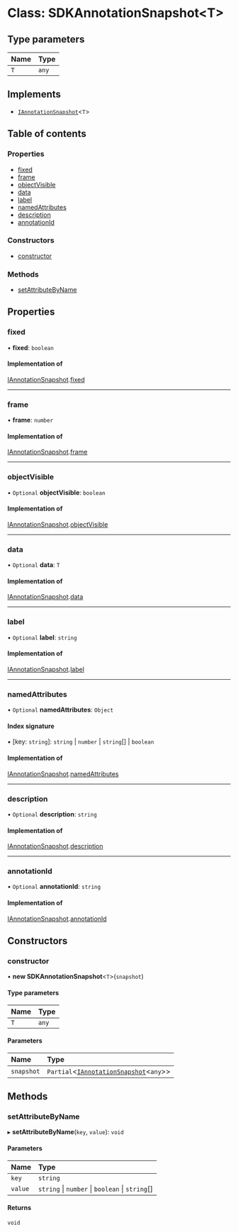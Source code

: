# Class: SDKAnnotationSnapshot<T\>

## Type parameters

| Name | Type |
| :------ | :------ |
| `T` | `any` |

## Implements

- [`IAnnotationSnapshot`](../interfaces/IAnnotationSnapshot.md)<`T`\>

## Table of contents

### Properties

- [fixed](SDKAnnotationSnapshot.md#fixed)
- [frame](SDKAnnotationSnapshot.md#frame)
- [objectVisible](SDKAnnotationSnapshot.md#objectvisible)
- [data](SDKAnnotationSnapshot.md#data)
- [label](SDKAnnotationSnapshot.md#label)
- [namedAttributes](SDKAnnotationSnapshot.md#namedattributes)
- [description](SDKAnnotationSnapshot.md#description)
- [annotationId](SDKAnnotationSnapshot.md#annotationid)

### Constructors

- [constructor](SDKAnnotationSnapshot.md#constructor)

### Methods

- [setAttributeByName](SDKAnnotationSnapshot.md#setattributebyname)

## Properties

### fixed

• **fixed**: `boolean`

#### Implementation of

[IAnnotationSnapshot](../interfaces/IAnnotationSnapshot.md).[fixed](../interfaces/IAnnotationSnapshot.md#fixed)

___

### frame

• **frame**: `number`

#### Implementation of

[IAnnotationSnapshot](../interfaces/IAnnotationSnapshot.md).[frame](../interfaces/IAnnotationSnapshot.md#frame)

___

### objectVisible

• `Optional` **objectVisible**: `boolean`

#### Implementation of

[IAnnotationSnapshot](../interfaces/IAnnotationSnapshot.md).[objectVisible](../interfaces/IAnnotationSnapshot.md#objectvisible)

___

### data

• `Optional` **data**: `T`

#### Implementation of

[IAnnotationSnapshot](../interfaces/IAnnotationSnapshot.md).[data](../interfaces/IAnnotationSnapshot.md#data)

___

### label

• `Optional` **label**: `string`

#### Implementation of

[IAnnotationSnapshot](../interfaces/IAnnotationSnapshot.md).[label](../interfaces/IAnnotationSnapshot.md#label)

___

### namedAttributes

• `Optional` **namedAttributes**: `Object`

#### Index signature

▪ [key: `string`]: `string` \| `number` \| `string`[] \| `boolean`

#### Implementation of

[IAnnotationSnapshot](../interfaces/IAnnotationSnapshot.md).[namedAttributes](../interfaces/IAnnotationSnapshot.md#namedattributes)

___

### description

• `Optional` **description**: `string`

#### Implementation of

[IAnnotationSnapshot](../interfaces/IAnnotationSnapshot.md).[description](../interfaces/IAnnotationSnapshot.md#description)

___

### annotationId

• `Optional` **annotationId**: `string`

#### Implementation of

[IAnnotationSnapshot](../interfaces/IAnnotationSnapshot.md).[annotationId](../interfaces/IAnnotationSnapshot.md#annotationid)

## Constructors

### constructor

• **new SDKAnnotationSnapshot**<`T`\>(`snapshot`)

#### Type parameters

| Name | Type |
| :------ | :------ |
| `T` | `any` |

#### Parameters

| Name | Type |
| :------ | :------ |
| `snapshot` | `Partial`<[`IAnnotationSnapshot`](../interfaces/IAnnotationSnapshot.md)<`any`\>\> |

## Methods

### setAttributeByName

▸ **setAttributeByName**(`key`, `value`): `void`

#### Parameters

| Name | Type |
| :------ | :------ |
| `key` | `string` |
| `value` | `string` \| `number` \| `boolean` \| `string`[] |

#### Returns

`void`
